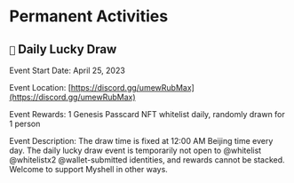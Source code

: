 # Permanent Activities

## `🎉` Daily Lucky Draw

Event Start Date: April 25, 2023

Event Location: [https://discord.gg/umewRubMax](https://discord.gg/umewRubMax)

Event Rewards: 1 Genesis Passcard NFT whitelist daily, randomly drawn for 1 person

Event Description: The draw time is fixed at 12:00 AM Beijing time every day. The daily lucky draw event is temporarily not open to @whitelist @whitelistx2 @wallet-submitted identities, and rewards cannot be stacked. Welcome to support Myshell in other ways.
